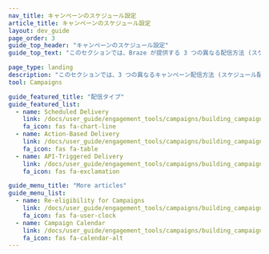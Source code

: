 ```yaml
---
nav_title: キャンペーンのスケジュール設定
article_title: キャンペーンのスケジュール設定
layout: dev_guide
page_order: 3
guide_top_header: "キャンペーンのスケジュール設定"
guide_top_text: "このセクションでは、Braze が提供する 3 つの異なる配信方法 (スケジュール配信、アクションベース配信、API トリガー配信) と、それらの設定および使用方法について説明します。また、これらの記事と併せて、<a href='https://learning.braze.com/campaign-setup-delivery-targeting-conversions'>キャンペーンの設定</a>の Braze ラーニングコースを確認することをお勧めします。<br><br>効果的なキャンペーンを展開するためには、キャンペーンの配信方法の選択が非常に重要です。幸い、Braze を使えば、キャンペーンをいつ、どのように送信するかをきめ細かく制御することができます。<br><br>経験豊富なマーケターなら誰でも、タイミングが重要なことを知っています。そのため、Braze には複数のスケジュール設定オプションが用意されており、最も適切なタイミングでユーザーにリーチすることができます。ただ、柔軟性が高いと、どのスケジュールのタイプがキャンペーンの目的に最も適しているのかがわからなくなってしまう可能性があります。そこで、Braze を最大限に活用していただけるように、スケジュール設定オプション、ベストプラクティス、ユースケースを説明する便利な記事をまとめました。"

page_type: landing
description: "このセクションでは、3 つの異なるキャンペーン配信方法 (スケジュール配信、アクションベース配信、API トリガー配信) と、それらの設定および使用方法について説明します。"
tool: Campaigns

guide_featured_title: "配信タイプ"
guide_featured_list:
  - name: Scheduled Delivery
    link: /docs/user_guide/engagement_tools/campaigns/building_campaigns/delivery_types/scheduled_delivery/
    fa_icon: fas fa-chart-line
  - name: Action-Based Delivery
    link: /docs/user_guide/engagement_tools/campaigns/building_campaigns/delivery_types/triggered_delivery/
    fa_icon: fas fa-table
  - name: API-Triggered Delivery
    link: /docs/user_guide/engagement_tools/campaigns/building_campaigns/delivery_types/api_triggered_delivery/
    fa_icon: fas fa-exclamation

guide_menu_title: "More articles"
guide_menu_list:
  - name: Re-eligibility for Campaigns
    link: /docs/user_guide/engagement_tools/campaigns/building_campaigns/delivery_types/reeligibility/
    fa_icon: fas fa-user-clock
  - name: Campaign Calendar
    link: /docs/user_guide/engagement_tools/campaigns/building_campaigns/delivery_types/campaign_calendar/
    fa_icon: fas fa-calendar-alt
---
```



